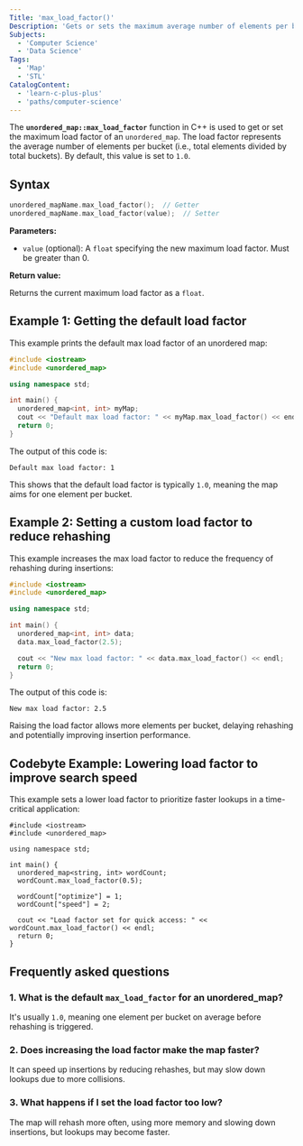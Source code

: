 ```yaml
---
Title: 'max_load_factor()'
Description: 'Gets or sets the maximum average number of elements per bucket before rehashing occurs in an unordered_map.'
Subjects:
  - 'Computer Science'
  - 'Data Science'
Tags:
  - 'Map'
  - 'STL'
CatalogContent:
  - 'learn-c-plus-plus'
  - 'paths/computer-science'
---
```


The **`unordered_map::max_load_factor`** function in C++ is used to get or set the maximum load factor of an `unordered_map`. The load factor represents the average number of elements per bucket (i.e., total elements divided by total buckets). By default, this value is set to `1.0`.

## Syntax

```cpp
unordered_mapName.max_load_factor();  // Getter
unordered_mapName.max_load_factor(value);  // Setter
```

**Parameters:**

* `value` (optional): A `float` specifying the new maximum load factor. Must be greater than 0.

**Return value:**

Returns the current maximum load factor as a `float`.

## Example 1: Getting the default load factor

This example prints the default max load factor of an unordered map:

```cpp
#include <iostream>
#include <unordered_map>

using namespace std;

int main() {
  unordered_map<int, int> myMap;
  cout << "Default max load factor: " << myMap.max_load_factor() << endl;
  return 0;
}
```

The output of this code is:

```shell
Default max load factor: 1
```

This shows that the default load factor is typically `1.0`, meaning the map aims for one element per bucket.

## Example 2: Setting a custom load factor to reduce rehashing

This example increases the max load factor to reduce the frequency of rehashing during insertions:

```cpp
#include <iostream>
#include <unordered_map>

using namespace std;

int main() {
  unordered_map<int, int> data;
  data.max_load_factor(2.5);

  cout << "New max load factor: " << data.max_load_factor() << endl;
  return 0;
}
```

The output of this code is:

```shell
New max load factor: 2.5
```

Raising the load factor allows more elements per bucket, delaying rehashing and potentially improving insertion performance.

## Codebyte Example: Lowering load factor to improve search speed

This example sets a lower load factor to prioritize faster lookups in a time-critical application:

```codebye/cpp
#include <iostream>
#include <unordered_map>

using namespace std;

int main() {
  unordered_map<string, int> wordCount;
  wordCount.max_load_factor(0.5);

  wordCount["optimize"] = 1;
  wordCount["speed"] = 2;

  cout << "Load factor set for quick access: " << wordCount.max_load_factor() << endl;
  return 0;
}
```

## Frequently asked questions

### 1. What is the default `max_load_factor` for an unordered\_map?

It's usually `1.0`, meaning one element per bucket on average before rehashing is triggered.

### 2. Does increasing the load factor make the map faster?

It can speed up insertions by reducing rehashes, but may slow down lookups due to more collisions.

### 3. What happens if I set the load factor too low?

The map will rehash more often, using more memory and slowing down insertions, but lookups may become faster.
